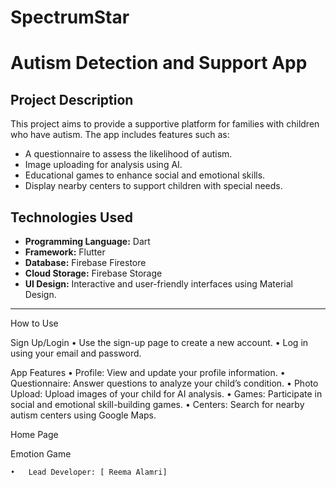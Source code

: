 # SpectrumStar

# Autism Detection and Support App

## Project Description
This project aims to provide a supportive platform for families with children who have autism. The app includes features such as:
- A questionnaire to assess the likelihood of autism.
- Image uploading for analysis using AI.
- Educational games to enhance social and emotional skills.
- Display nearby centers to support children with special needs.

## Technologies Used
- **Programming Language:** Dart
- **Framework:** Flutter
- **Database:** Firebase Firestore
- **Cloud Storage:** Firebase Storage
- **UI Design:** Interactive and user-friendly interfaces using Material Design.

---

How to Use

Sign Up/Login
	•	Use the sign-up page to create a new account.
	•	Log in using your email and password.

App Features
	•	Profile: View and update your profile information.
	•	Questionnaire: Answer questions to analyze your child’s condition.
	•	Photo Upload: Upload images of your child for AI analysis.
	•	Games: Participate in social and emotional skill-building games.
	•	Centers: Search for nearby autism centers using Google Maps.

Home Page

Emotion Game



	•	Lead Developer: [ Reema Alamri]
